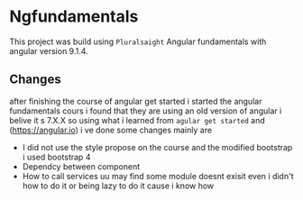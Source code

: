 # Ngfundamentals

This project was build using `Pluralsaight` Angular fundamentals with angular version 9.1.4.

## Changes
 after finishing the course of angular  get started i started the angular fundamentals cours i found that  they are using an old version of angular i belive it s 7.X.X so  using what i learned from `agular get started` and (https://angular.io) i ve done some changes mainly are 
   -  I did not use the style propose on  the course and the modified  bootstrap  i used bootstrap 4
   - Dependcy between component 
   - How to call services 
uu may find some module doesnt exisit even i didn't how to do it or being lazy to do it cause i know how 